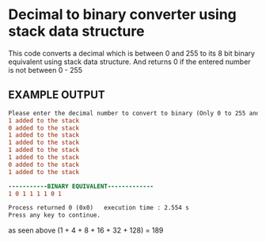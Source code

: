 # Decimal to binary converter using stack data structure

This code converts a decimal which is between 0 and 255 to its 8 bit binary equivalent using stack data structure.
And returns 0 if the entered number is not between 0 - 255

EXAMPLE OUTPUT
------------------------------------------------------------------------
```diff
Please enter the decimal number to convert to binary (Only 0 to 255 and positive decimals):189
1 added to the stack
0 added to the stack
1 added to the stack
1 added to the stack
1 added to the stack
1 added to the stack
0 added to the stack
1 added to the stack

-----------BINARY EQUIVALENT-------------
1 0 1 1 1 1 0 1

Process returned 0 (0x0)   execution time : 2.554 s
Press any key to continue.
```
as seen above  (1 + 4 + 8 + 16 + 32 + 128) = 189
